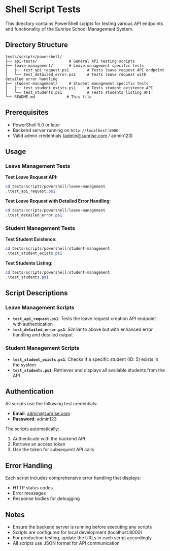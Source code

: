 # Shell Script Tests

This directory contains PowerShell scripts for testing various API endpoints and functionality of the Sunrise School Management System.

## Directory Structure

```
tests/scripts/powershell/
├── api-tests/              # General API testing scripts
├── leave-management/       # Leave management specific tests
│   ├── test_api_request.ps1        # Tests leave request API endpoint
│   └── test_detailed_error.ps1     # Tests leave request with detailed error handling
├── student-management/     # Student management specific tests
│   ├── test_student_exists.ps1     # Tests student existence API
│   └── test_students.ps1           # Tests students listing API
└── README.md              # This file
```

## Prerequisites

- PowerShell 5.0 or later
- Backend server running on `http://localhost:8000`
- Valid admin credentials (admin@sunrise.com / admin123)

## Usage

### Leave Management Tests

**Test Leave Request API:**
```powershell
cd tests/scripts/powershell/leave-management
.\test_api_request.ps1
```

**Test Leave Request with Detailed Error Handling:**
```powershell
cd tests/scripts/powershell/leave-management
.\test_detailed_error.ps1
```

### Student Management Tests

**Test Student Existence:**
```powershell
cd tests/scripts/powershell/student-management
.\test_student_exists.ps1
```

**Test Students Listing:**
```powershell
cd tests/scripts/powershell/student-management
.\test_students.ps1
```

## Script Descriptions

### Leave Management Scripts

- **`test_api_request.ps1`**: Tests the leave request creation API endpoint with authentication
- **`test_detailed_error.ps1`**: Similar to above but with enhanced error handling and detailed output

### Student Management Scripts

- **`test_student_exists.ps1`**: Checks if a specific student (ID: 5) exists in the system
- **`test_students.ps1`**: Retrieves and displays all available students from the API

## Authentication

All scripts use the following test credentials:
- **Email**: admin@sunrise.com
- **Password**: admin123

The scripts automatically:
1. Authenticate with the backend API
2. Retrieve an access token
3. Use the token for subsequent API calls

## Error Handling

Each script includes comprehensive error handling that displays:
- HTTP status codes
- Error messages
- Response bodies for debugging

## Notes

- Ensure the backend server is running before executing any scripts
- Scripts are configured for local development (localhost:8000)
- For production testing, update the URLs in each script accordingly
- All scripts use JSON format for API communication
